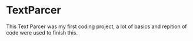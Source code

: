 # TextParcer
This Text Parcer was my first coding project, a lot of basics and repition of code were used to finish this.

